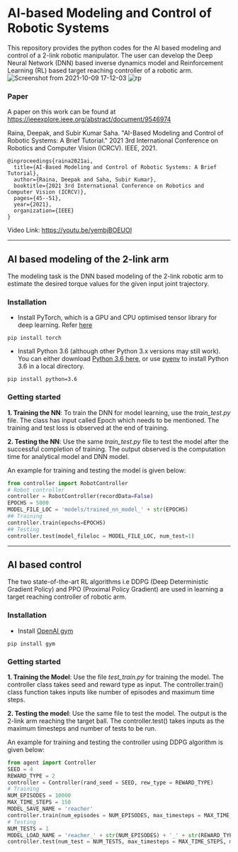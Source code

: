 # AI-based Modeling and Control of Robotic Systems

This repository provides the python codes for the AI based modeling and control of a 2-link robotic manipulator.
The user can develop the Deep Neural Network (DNN) based inverse dynamics model and Reinforcement Learning (RL) based target reaching controller of a robotic arm. 
![Screenshot from 2021-10-09 17-12-03](https://user-images.githubusercontent.com/34967469/136656579-b2f7716b-ac73-45aa-aa6c-d8dbcaaff3b2.png)
![rp](https://user-images.githubusercontent.com/34967469/136656678-25a69a3d-0036-4c93-af02-10905d3deee1.gif)

### Paper
A paper on this work can be found at https://ieeexplore.ieee.org/abstract/document/9546974

Raina, Deepak, and Subir Kumar Saha. "AI-Based Modeling and Control of Robotic Systems: A Brief Tutorial." 2021 3rd International Conference on Robotics and Computer Vision (ICRCV). IEEE, 2021.
```
@inproceedings{raina2021ai,
  title={AI-Based Modeling and Control of Robotic Systems: A Brief Tutorial},
  author={Raina, Deepak and Saha, Subir Kumar},
  booktitle={2021 3rd International Conference on Robotics and Computer Vision (ICRCV)},
  pages={45--51},
  year={2021},
  organization={IEEE}
}
```
Video Link: https://youtu.be/yembjBOEUOI
***

## AI based modeling of the 2-link arm
The modeling task is the DNN based modeling of the 2-link robotic arm to estimate the desired torque values for the given input joint trajectory.
### Installation
* Install PyTorch, which is a GPU and CPU optimised tensor library for deep learning. Refer [here](https://pytorch.org/docs/stable/index.html)

```
pip install torch
```
* Install Python 3.6 (although other Python 3.x versions may still work). You can either download [Python 3.6 here](https://www.python.org/downloads/), or use [pyenv](https://github.com/pyenv/pyenv) to install Python 3.6 in a local directory.
```
pip install python=3.6
```
### Getting started
**1. Training the NN**: To train the DNN for model learning, use the *train_test.py* file. The class has input called Epoch which needs to be mentioned.  The training and test loss is observed at the end of training.

**2. Testing the NN**: Use the same *train_test.py* file to test the model after the successful completion of training. The output observed is the computation time for analytical model and DNN model.

An example for training and testing the model is given below:
```python
from controller import RobotController
# Robot controller
controller = RobotController(recordData=False)
EPOCHS = 5000
MODEL_FILE_LOC = 'models/trained_nn_model_' + str(EPOCHS)
## Training
controller.train(epochs=EPOCHS)
## Testing
controller.test(model_fileloc = MODEL_FILE_LOC, num_test=1)
```
***
## AI based control
The two state-of-the-art RL algorithms i.e  DDPG (Deep Deterministic Gradient Policy) and PPO (Proximal Policy Gradient) are used in learning a target reaching controller of robotic arm.

### Installation
* Install [OpenAI gym](https://gym.openai.com/)
```
pip install gym
```
### Getting started
**1. Training the Model**: Use the file *test_train.py* for training the model. The controller class takes seed and reward type as input. The controller.train() class function takes inputs like number of episodes and maximum time steps.

**2. Testing the model**: Use the same file to test the model. The output is the 2-link arm reaching the target ball. The controller.test() takes inputs as the maximum timesteps and number of tests to be run.

An example for training and testing the controller using DDPG algorithm is given below:
```python
from agent import Controller
SEED = 4
REWARD_TYPE = 2
controller = Controller(rand_seed = SEED, rew_type = REWARD_TYPE)
# Training
NUM_EPISODES = 10000
MAX_TIME_STEPS = 150
MODEL_SAVE_NAME = 'reacher'
controller.train(num_episodes = NUM_EPISODES, max_timesteps = MAX_TIME_STEPS, model_name = MODEL_SAVE_NAME)
# Testing
NUM_TESTS = 1
MODEL_LOAD_NAME = 'reacher_' + str(NUM_EPISODES) + '_' + str(REWARD_TYPE)
controller.test(num_test = NUM_TESTS, max_timesteps = MAX_TIME_STEPS, model_name = MODEL_LOAD_NAME)
```
